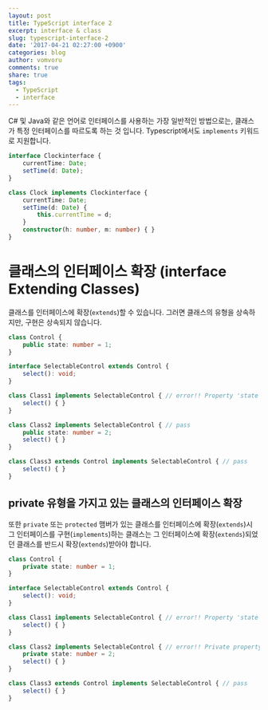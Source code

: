 ```yaml
---
layout: post
title: TypeScript interface 2
excerpt: interface & class
slug: typescript-interface-2
date: '2017-04-21 02:27:00 +0900'
categories: blog
author: vomvoru
comments: true
share: true
tags:
  - TypeScript
  - interface
---
```


C# 및 Java와 같은 언어로 인터페이스를 사용하는 가장 일반적인 방법으로는, 클래스가 특정 인터페이스를 따르도록 하는 것 입니다. Typescript에서도 `implements` 키워드로 지원합니다.

```ts
interface Clockinterface {
    currentTime: Date;
    setTime(d: Date);
}

class Clock implements Clockinterface {
    currentTime: Date;
    setTime(d: Date) {
        this.currentTime = d;
    }
    constructor(h: number, m: number) { }
}
```

# 클래스의 인터페이스 확장 (interface Extending Classes)
클래스를 인터페이스에 확장(`extends`)할 수 있습니다. 그러면 클래스의 유형을 상속하지만, 구현은 상속되지 않습니다.

```ts
class Control {
    public state: number = 1;
}

interface SelectableControl extends Control {
    select(): void;
}

class Class1 implements SelectableControl { // error!! Property 'state' is missing
    select() { }
}

class Class2 implements SelectableControl { // pass
    public state: number = 2;
    select() { }
}

class Class3 extends Control implements SelectableControl { // pass
    select() { }
}

```

## private 유형을 가지고 있는 클래스의 인터페이스 확장
또한 `private` 또는 `protected` 맴버가 있는 클래스를 인터페이스에 확장(`extends`)시 그 인터페이스를 구현(`implements`)하는 클래스는 그 인터페이스에 확장(`extends`)되었던 클래스를 반드시 확장(`extends`)받아야 합니다.

```ts
class Control {
    private state: number = 1;
}

interface SelectableControl extends Control {
    select(): void;
}

class Class1 implements SelectableControl { // error!! Property 'state' is missing
    select() { }
}

class Class2 implements SelectableControl { // error!! Private property 'state' is missing
    private state: number = 2;
    select() { }
}

class Class3 extends Control implements SelectableControl { // pass
    select() { }
}

```
